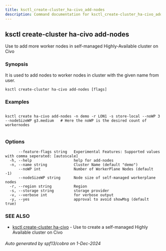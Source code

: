```yaml
---
title: ksctl_create-cluster_ha-civo_add-nodes
description: Command documentation for ksctl_create-cluster_ha-civo_add-nodes
---
```


## ksctl create-cluster ha-civo add-nodes

Use to add more worker nodes in self-managed Highly-Available cluster on Civo

### Synopsis

It is used to add nodes to worker nodes in cluster with the given name from user.

```
ksctl create-cluster ha-civo add-nodes [flags]
```

### Examples

```

ksctl create ha-civo add-nodes -n demo -r LON1 -s store-local --noWP 3 --nodeSizeWP g3.medium   # Here the noWP is the desired count of workernodes
	
```

### Options

```
      --feature-flags string   Experimental Features: Supported values with comma seperated: [autoscale]
  -h, --help                   help for add-nodes
  -n, --name string            Cluster Name (default "demo")
      --noWP int               Number of WorkerPlane Nodes (default -1)
      --nodeSizeWP string      Node size of self-managed workerplane nodes
  -r, --region string          Region
  -s, --storage string         storage provider
  -v, --verbose int            for verbose output
  -y, --yes                    approval to avoid showMsg (default true)
```

### SEE ALSO

* [ksctl create-cluster ha-civo](ksctl_create-cluster_ha-civo.md)	 - Use to create a self-managed Highly Available cluster on Civo

###### Auto generated by spf13/cobra on 1-Dec-2024
